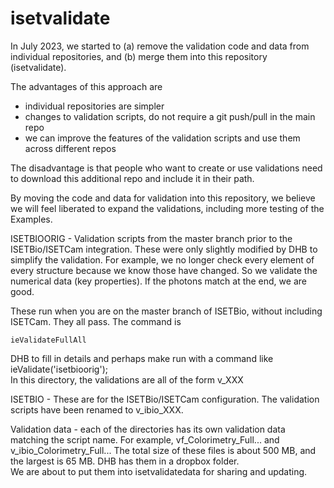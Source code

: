# isetvalidate
In July 2023, we started to (a) remove the validation code and data from individual repositories, and (b) merge them into this repository (isetvalidate).

The advantages of this approach are

  * individual repositories are simpler
  * changes to validation scripts, do not require a git push/pull in the main repo
  * we can improve the features of the validation scripts and use them across different repos

The disadvantage is that people who want to create or use validations need to download this additional repo and include it in their path.

By moving the code and data for validation into this repository, we believe we will feel liberated to expand the validations, including more testing of the Examples. 

ISETBIOORIG -  Validation scripts from the master branch prior to the ISETBio/ISETCam integration. These were only slightly modified by DHB to simplify the validation.  For example, we no longer check every element of every structure because we know those have changed.  So we validate the numerical data (key properties).  If the photons match at the end, we are good.  

These run when you are on the master branch of ISETBio, without including ISETCam.  They all pass.  The command is

    ieValidateFullAll

DHB to fill in details and perhaps make run with a command like ieValidate('isetbioorig');  
In this directory, the validations are all of the form v_XXX

ISETBIO - These are for the ISETBio/ISETCam configuration. The validation scripts have been renamed to v_ibio_XXX.

Validation data - each of the directories has its own validation data matching the script name.  For example, vf_Colorimetry_Full... and v_ibio_Colorimetry_Full... 
  The total size of these files is about 500 MB, and the largest is 65 MB.
  DHB has them in a dropbox folder.  
  We are about to put them into isetvalidatedata for sharing and updating.

